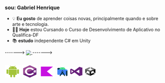 ### sou: Gabriel Henrique

- 💡 **Eu gosto** de aprender coisas novas, principalmente quando e sobre arte e tecnologia.
- 👨‍💻 **Hoje** estou Cursando o Curso de Desenvolvimento de Aplicativo no Qualifica-DF
- 📚 **estudo** independente C# em Unity

------->
<a href="https://github.com/GabryelHenryque/github-readme-stats">
  <img align="center" src="https://github-readme-stats.vercel.app/api?username=GabrielHenrique&show_icons=false&theme=gotham" />
</a>
------->


<div style="display: inline_block"><br>

  <img align="center" alt="Math-android" height="40" width="50" src="https://github.com/devicons/devicon/blob/master/icons/android/android-original.svg">
  <img align="center" alt="Math-C#" height="40" width="50" src="https://github.com/devicons/devicon/blob/master/icons/csharp/csharp-original.svg">
  <img align="center" alt="Math-Kotlin" height="40" width="50" src="https://github.com/devicons/devicon/blob/master/icons/kotlin/kotlin-plain.svg">
    
  <img align="center" alt="Math-android Studio" height="30" width="40" src="https://github.com/devicons/devicon/blob/master/icons/androidstudio/androidstudio-original.svg">
  <img align="center" alt="Math-VisualStudion" height="30" width="40" src="https://github.com/devicons/devicon/blob/master/icons/visualstudio/visualstudio-plain.svg">
  <img align="center" alt="Math-Unity" height="30" width="40" src="https://github.com/devicons/devicon/blob/master/icons/unity/unity-original.svg">

  </div>
